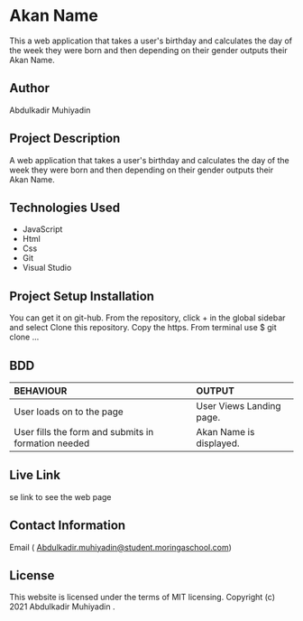 # Akan Name
This a web application that takes a user's birthday and calculates the day of the week they were born and then depending on their gender outputs their Akan Name.
## Author   
Abdulkadir Muhiyadin 
## Project Description
A web application that takes a user's birthday and calculates the day of the week they were born and then depending on their gender outputs their Akan Name.
## Technologies Used
* JavaScript 
* Html
* Css
* Git 
* Visual Studio
## Project Setup Installation  
You can get it on git-hub. From the repository, click + in the global sidebar and select Clone this repository. Copy the https. From terminal use $ git clone ...   
## BDD     
| BEHAVIOUR | OUTPUT|
|:------------------|:-----------|
| User loads on to the page  |  User Views Landing page. |
| User fills the form and submits in formation needed | Akan Name is displayed.  | 
## Live Link
 se link to see the web page
 ## Contact Information
Email ( Abdulkadir.muhiyadin@student.moringaschool.com)
## License
This website is licensed under the terms of MIT licensing. Copyright (c) 2021 Abdulkadir Muhiyadin .
